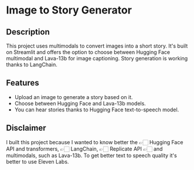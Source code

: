 # Image to Story Generator
## Description
This project uses multimodals to convert images into a short story. It's built on Streamlit and offers the option to choose between Hugging Face multimodal and Lava-13b for image captioning.
Story generation is working thanks to LangChain.

## Features
- Upload an image to generate a story based on it.
- Choose between Hugging Face and Lava-13b models.
- You can hear stories thanks to Hugging Face text-to-speech model.

## Disclaimer
I built this project because I wanted to know better the 
👉🏻 Hugging Face API and transformers,
👉🏻 LangChain, 
👉🏻 Replicate API 
👉🏻 and multimodals, such as Lava-13b.
To get better text to speech quality it's better to use Eleven Labs.
